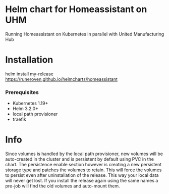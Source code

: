<!-- markdownlint-disable-next-line -->
# Helm chart for Homeassistant on UHM

Running Homeassistant on Kubernetes in parallel with United Manufacturing Hub

# Installation
helm install my-release https://runeroven.github.io/helmcharts/homeassistant

### Prerequisites

- Kubernetes 1.19+
- Helm 3.2.0+
- local path provisioner
- traefik

# Info
Since volumes is handled by the local path provisioner, new volumes will be auto-created in the cluster and is persistent by default using PVC in the chart.
The persistence enable section however is creating a new persistent storage type and patches the volumes to retain.
This will force the volumes to persist even after uninstallation of the release. This way your local data will never get lost.
If you install the release again using the same names a pre-job will find the old volumes and auto-mount them.
